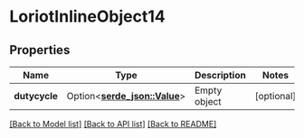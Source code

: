# LoriotInlineObject14

## Properties

Name | Type | Description | Notes
------------ | ------------- | ------------- | -------------
**dutycycle** | Option<[**serde_json::Value**](serde_json::Value.md)> | Empty object | [optional]

[[Back to Model list]](../README.md#documentation-for-models) [[Back to API list]](../README.md#documentation-for-api-endpoints) [[Back to README]](../README.md)


